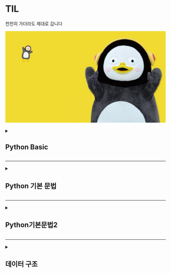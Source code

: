 # TIL
천천히 가더라도 제대로 갑니다

![펭하](/Git%20basic/img/ps.jpg)

<details>
  <summary> <h2>Python Basic</h2>  </summary>
<div markdown="1">
  
1) Python 특징
  
    * 인터프리터 언어 -> 컴파일러 언어에 비해 상대적으로 속도는 느리지만 프로그래밍이 용이함
    * 타 언어에 비해 문법이 간결하고 유연
  
2) 객체 지향 프로그래밍
  
  -> 프로그래밍에는 객체지향과 절차 지향 프로그래밍이 존재함.
  
     일반적으로 실생활에 쓰는 모든 것을 객체라고 하며, 객체지향 프로그래밍이란
     프로그램에 필요한 객체를 파악하고, 각각의 객체들의 역할이 무엇인지 정의하여 객체들 간의 
     상호작용을 통해 프로그램을 만드는 것.
  
     객체(Object)는 클래스라는 틀에서 생겨난 실체(Instance)임
  
     객체지향 프로그램은 객체와 객체간의 연결로 이루어져있으며, 객체 안에 자료구조와 알고리즘 있음.

   * 객체 지향 vs 절차 지향 프로그래밍
  
    -> 객체 지향 : 누가 어떤 일을 할 것 인가?
         * 대형 프로그래밍은 많은 기능을 수반하므로 객체 지향에 적합

       절차 지향 : 어떤 절차를 통해 일을 할 것 인가?
         * 소형 프로그래밍의 경우 적은 기능을 수반하므로 프로그래밍이 용이한 절차 지향이 적합

   * 객체지향 프로그래밍 특징
  
    1. 추상화
      * 객체들의 공통적 특징을 도출하는 것
      * 객체 지향적 관점에서는 클래스를 정의하는 것 : 추상화
  
    2. 캡슐화 
      * 구현되는 부분을 외부에 드러내지 않도록 정보를 은닉
      * 객체가 독립적 역할을 할 수 있도록 데이터와 기능을 하나로 묶어 관리
      * 외부와 상호작용할 때 메소드를 활용
  
    3. 상속성
      * 하나의 클래스가 가진 특성을 다른 클래스가 그대로 물려받을 수 있음
      * 이미 작성된 클래스를 받아 새로운 클래스를 생성
      * 기존 코드를 재활용하여 생산력 향상
  
    4. 다형성
      * 약간 다른 방법으로 동작하는 함수를 동일한 이름으로 호출
      * 동일한 명령의 해석을 연결된 객체에 의존
      * 오버라이딩(Overriding) : 부모클래스의 메소드와 같은 이름을 사용하며 매개변수도 같되 내부 소스를 재정의하는 것
      * 오버로딩(Overloading) : 같은 이름의 함수를 여러 개 정의한 후 매개변수를 다르게 하여 같은 이름을 경우에 따라 호출하여 사용하는 것
  
    5. 동적바인딩
      * 함수를 호출하면 동적 바인딩을 통해 파생 클래스에 오버라이딩된 함수가 실행
      * 프로그래밍의 유연성을 높여주며 파생 클래스에서 재정의한 함수의 호출을 보장

  -> 객체 지향 프로그래밍의 장점
  
    1. 소프트웨어 생산성 향상
    2. 현실 세계에 대한 모델링 용이
    3. 보안성 향상

  -> 객체 지향 프로그래밍의 단점
  
    1. 느린 실행 속도 (캡슐화와 격리구조 때문에 절차지향에 비해 느림)
    2. 객체지향에서는 모든 것을 객체로 생각하므로 메모리와 연산에 비용 소모
    3. 설계 시 작은 규모의 프로젝트의 경우 절차지향에 비해 복잡

</div>
</details>
<hr>
<details>
<summary><h2> Python 기본 문법 </h2></summary>
<div markdown="1">
1. 들여쓰기(Space Sensitive)
  
      -  문장을 구분할 때, 중괄호대신 들여쓰기 사용
         들여쓰기는 4칸 띄우기 혹은 Tap
         Tap과 4칸 띄워쓰기 혼용금지, 한가지 종류로만 사용
         원칙적으로는 공백(빈칸)을 권장
    
2. 주석 (Comment)
  
  -  코드를 보다 이해하기 쉽게하여 분석 및 수정이 용이
     주석은 코드에 영향을 줒 않으며, 개발 간 편의를 위해 사용
  
    한줄 주석 : #
    여러줄 주석 : ''' ~~ '''
    주석 단축키 : 컨트롤 + /

  
3. 변수(Variable)
  
  -> 데이터를 저장하기 위해 사용
     변수를 사용하면 복잡한 값을 쉽게 사용할 수 있음
     동일 변수에 다른 데이터를 언제든 할당(저장) 가능

    변수의 할당 => 변수(Variable) = 값 (Value)

    각 변수의 값을 바꿔서 저장 -> pythonic한 방법 => x, y = y, x

    식별자
  
      변수 이름 규칙
       1. 식별자의 이름은 영문 알파벳 , 언더스코어(_) , 숫자로 구성
       2. 첫 글자에 숫자가 올 수 없음
       3. 길이 제한이 없고 대소문자를 구분
       4. 파이썬에 미리 예약된 예약어는 사용 불가
       5. 내장 함수나 모듈 등의 이름도 사용하지 않아야 함

4. 연산자
  
  기본적인 사칙연산에 사용
  
      + : 덧셈
      - : 뺄셈
      * : 곱셈
      / : 나눗셈
      // : 몫
      ** : 제곱
      % : 나머지

5. 자료형 
  
  -- Python에서 사용할 수 있는 데이터의 Type

     (Data Type)  _ Boolean Type    _ Int
                 |                 |
                 |_ Numeric Type __|_ Float
                 |                 |
                 |_ String Type    |_ Complex

  1) Numeric Type (수치형 자료형)
  
    ㄱ) Int (정수)
        -> 진수표현 가능 (2진수 : 0b, 8진수 : 0o , 16진수 : 0x )
  
    ㄴ) Float (실수 자료형)
  
        -> 실수의 값을 처리할 때 의도하지 않은 값이 나올 수 있음
        (3.2 - 3.1 = 0.100000000000009)

        -> 부동소수점 때문 (Floating point rounding error)
  
         * 컴퓨터는 2진수를 사용하여 10진수 0.1은 2진수로 표현하면 01.00011001100110.... 으로
         * 무한대로 반복, 무한대 숫자를 그대로 저장할 수 없어 근사값만 표시
         * 매우 작은 수를 이용하여 비교하거나 math 모듈을 이용하여 해결 가능

  2) String Type (문자열 자료형)
    -- 모든 문자는 Str tpye
       작은 따옴표 ' 또는 큰 따옴표 " 를 이용하여 표기
       '우리는 "하나"' 또는 "우리는 '하나'" 와 같이 중첩하여 사용 가능

    * Escape sequence
      역슬래시 \ 뒤에 특정 문자가 와서 기능을 하는 문자
        \n : 줄바꿈
        \t : 탭
        \r : 캐리지 리턴
        \0 : null
        \\ : \
        \' : '
        \" : "

    * 문자열 연산
      "A" + "B" = "AB"
      "A" * 3 = "AAA"

    * f-string : print(f'Hello, {name}! 성적은 {score}')
        -> name = A , score = 80 일 때, 츨력값은 Hello, A! 성적은 80

  3) None
    -- 값이 없음을 표현하기 위해 None 타입 존재
       일반적으로 반환 값이 없는 함수에서 사용하기도 함

  4) Boolean 
    -- True 와 False를 값으로 가지며 참과 거짓을 표현

    * 비교 연산자
      < , > : 초과, 미만
      <=, >= : 이상, 이하
      == : 동일
      != : 같지 않음
      is : 객체 아이덴티티 (OPP)
      is not : 객체 아이덴티티가 아닌 경우 

    * 논리 연산자
      and = 둘 모두 True일 때, True
      or = 둘 중 하나만 True 면 True
      Not = True -> False , False -> True
      -> not, and, or 순으로 우선순위가 높음

    * Falsy : False는 아니지만 False로 취급되는 값
      -> 0, 0.0 , () , [], {}, None, ""

6. 컨테이너
        
  -- 여러 개의 값을 담을 수 있는 객체, 서로 다른 자료형을 저장할 수 있음
     컨테이너는 순서가 있는 Ordered Data 와 순서가 없는 Unordered Data로 구분
     (순서가 있다 = 정렬되어 있다는 의미는 아님)

    컨테이너 분류                        __ 리스트
                                       |
                 __ 시퀀스형 (순서 o) __|__ 튜플
                |                      |
    Container   |                      |__ 레인지
                |
                |__ 비시퀀스형 (순서 x) ____ 세트
                                        |
                                        |__ 딕셔너리

  1) 시퀀스형
        
    ㄱ) 리스트 : 여러 개의 값을 순서가 있는 구조로 저장하고싶을 때 사용
        -> 어떤 자료형도 저장 가능, 생성된 후 내용 변경 가능
           인덱스를 이용해 데이터에 접근 가능
    ㄴ) 튜플 : 여러 개의 값을 순서가 있는 구조로 저장하고 싶을 때 사용
        -> 리스트와 달리 담고 있는 값은 변경 불가능, 인덱스로 접근은 가능
           단일 항목의 경우 : 하나의 항목으로 구성된 튜플은 생성 시 값 뒤에 쉼표를 붙임
           복수 항목의 경우 : 마지막에 쉼표는 없어도 되지만, 넣는 것을 권장
           튜플 대입 -> x,y = 1, 2 라는 변수 선언은 실제로는 튜플로 처리
                       x,y = (1, 2)
    ㄷ) 레인지 : 숫자의 시퀀스를 나타내기 위해 사용, 주로 반복문과 함께 사용
        -> range(n) : 0~ n-1 까지의 숫자
           range(n,m) : n ~ m-1 까지의 숫자
           range(n, m, s) : n ~ m-1 까지 s씩 증가

    * 슬라이싱 연산자 : 시퀀스를 특정 단위로 슬라이싱 가능
        
      * 인덱스와 콜론을 사용하여 문자열의 특정 부분만 잘라낼 수 있음
      * 리스트, 튜플, range, 문자열에 사용가능
      * [n : m] -> n번쨰 ~ m-1 번째
      * [n : m : k] -> n ~ m-1 까지 k간격으로 슬라이싱

  2) 비시퀀스형
        
    ㄱ) 셋 : 중복되는 요소 없이, 순서에 상관없는 데이터의 묶음
             순서가 없으므로 인덱스를 통한 접근 불가능
             수학에서 집합을 표현한 컨데이너
             담고있는 요소를 삽입, 변경, 삭제 가능 (mutable 자료형)
        * 셋 연산자 
          * | : 합집합
          * & : 교집협
          * - : 차집합
          * ^ : 대칭차집합 
    ㄴ) 딕셔너리 : 키 - 값 (key - value) 쌍으로 이루어진 자료형
        key 는 변경 불가능한 (immutable) 자료형만 활용 가능
        * string, integer, float, boolean, tuple, range
        value 는 모든 데이터 사용 가능

7. 형변환
        
  -> 파이썬에서 데이터 형태는 서로 변환할 수 있음
        
    1) 암시적 형변환 : 사용자가 의도하지 않고 파이썬 내부적으로 자료형을 변환 (bool, int, float)
    2) 명시적 형변환 : 사용자가 특정 함수를 활용하여 의도적으로 자료형을 변환 (int, float, str )

</div>
</details>

<hr>

<details>
<summary><h2>Python기본문법2</h2></summary>
<div markdown="1">
1. 제어문
 -> 특정 상황에 따라 코드를 선택적으로 실행하거나 반복 실행하기 위해 사용
  제어문은 순서도(Flowchart)로 표현 가능

 1) 조건문
  
    참/ 거짓에 따라 분기가 나뉨
    
      if 조건 == True:
        분기 1
      else:
        분기 2

    ㄱ) 복수 조건문
      복수의 조건문은 elif를 이용해서 표현
      
        if 조건:
            분기 1
        elif 조건:
            분기 2
        elif 조건:
            분기 3
        else:
            분기 4

    ㄴ) 중첩 조건문
      조건문 안데 다른 조건문을 중첩해서 사용할 수 있음
      
        if 조건:
            if 조건:
                분기 1-1
            else:
                분기 1-2
        eles:
            분기 2

    ㄷ) 조건 표현식
  
      조건에 따라 값을 정할 때 활용
      삼항 연산자로도 불림
  
      'true인 경우 값 if 조건 else false인 경우 값'
  
        ex) X= A
        Y = A if type(X)==int else Y = B
        => Y = B

 2) 반복문
  
    특정 조건을 만족할 때까지 반복
  
    ㄱ) while문 : 종료 조건에 해당하는 코드를 통해 종료
  
    ㄴ) for문 : 반복 가능한 객체롤 모두 순회하면 자동 종료
  
      -> break, continue, for-else 등을 통해 제어 가능
  
      *List Comprehension : 표현식과 제어문을 통해 리스트를 간결하게 생성
          ex) [code for 변수 in iterable if 조건식]
    
    ㄷ) 반복문 제어

      * break : 반복문을 종료
      * continue : 이후 코드 블록은 수행하지 않고 다음 반복을 수행
      * for-else : 끝까지 반복문을 실행한 후 else문 실행
        (break를 통해 중간에 종료되면 else문은 실행되지 않음)
      * pass : 아무것도 하지 않음

2. 함수
   
   -> 함수는 Decomposition(분해), Abstracion(추상화)가 가장 큰 키워드
     Decomposition : 기능을 분해하고 재사용 가능하게 하기
     Abstraction : 복잡한 내부 정보를 모르더라도 사용 가능하게 하기
  
1) 함수의 종류
   
   * 내장함수 : 파이썬에 기본 내장된 함수
   * 외장함수 : import문을 통해 외부 라이브러리에서 불러온 함수
   * 사용자 정의 함수 : 사용자가 직접 만든 함수               

2) 함수의 정의
   
   * 함수(Function)
   - 특정한 기능을 하는 코드의 조각
   
   - 특정 코드를 매번 다시 작성하지 않고 필요시에만 호출하여 간편하게 사용
   * 기본 구조
  
       def name(data, parameters):
       ```
       ```
       return answer
   
   * 선언과 호출 (define & call)
  
   - 함수의 선언은 def 키워드를 활용함
   - 들여쓰기를 통해 Function body를 작성
   - 함수는 parameter를 넘겨줄 수 있음
   - 함수는 동작후에 return을 통해 결괏값을 전달함

3) 함수의 결과값(Outout)
   
   *Void function
    명시적인 return 값이 없는 경우, None을 반환하고 종료
   
   *Value returning function
    함수 실행 후, return문을 통해 값 반환
    return을 하게 되면, 값 반환 후 함수가 바로 종료
   
   *print vs return
    print함수와 return의 차이점
    -> print를 사용하면 호출될 때마다 값이 출력됨(주로 테스트를 위해 사용)
    -> 데이터 처리를 위해서는 return 사용

4) 함수의 입력(Input)
   
   *Parameter 와 Argument
   
   - Parameter : 함수를 정의할 때, 함수 내부에서 사용되는 변수
   - Argument : 함수를 호출할 때, 넣어주는 값
     ->함수 호출 시 함수의 parameter를 통해 전달되는 값
       Argument는 소괄호 안에 할당 func_name(argument)
     * 필수 Argument : 반드시 전달되어야 하는 argument
     * 선택 Argument : 값을 전달하지 않아도 되는 경우는 기본값이 전달
       Argument는 위치에 따라, 직접 값을 지정하여, default 값을 미리 지정해서 사용

5) 가변인자 (*args)
   
   *가변인자 : 여러 개의 Positional Argument를 하나의 필수 parameter로 받아서 사용
    -> 몇 개의 Positional Argument를 받을지 모르는 함수를 정의할 때 유용
   
   패킹, 언패킹

     -> 패킹 : 여러 개의 데이터를 묶어서 변수에 할당하는 것
  
     -> 언패킹 : 시퀀스 속의 요소들을 여러 개의 변수에 나누어 할당하는 것
  
     -> 언패킹시 변수의 개수와 할당하고자 하는 요소의 갯수가 동일해야함
  
     -> 언패킹시 왼쪽의 변수에 * 를 붙이면 할당하고 남은 요소를 리스트에 담을 수 있음
  
     *는 스퀀스 언패킹 연산자라고도 불리며, 말 그대로 시퀀스를 풀어 헤치는 연산자

6) 가변 키워드 인자 (**kwargs)
   
   * 몇 개의 키워드 인자를 받을지 모르는 함수를 정의할 때 유용
   * **kwargs는 딕셔너리로 묶여 처리되며, parameter에 **를 붙여 표현
</div>
</details>
<hr>
<details>
<summary><h2>데이터 구조</h2></summary>
<div markdown="1">
1. 데이터 구조 활용
    데이터 구조를 활용하기 위해서는 메서드(method)를 활용
    * 메서도는 클래스 내부에 정의한 함수, 사실상 함수 동일

2. 데이터 구조
    1) 순서가 있는 데이터 구조
        
        ㄱ) 문자열(String Type)
            
            *문자들의 나열 (모든 문자는 str타입)
            *문자열은 작은 따옴표나 큰따옴표를 활용하여 표기
            *문자열을 묶을 때 동일한 문장부호를 활용
            *PEP8에서는 소스코드 내에서 하나의 문장부호를 선택하여 유지하도록 함
        
            i) 문자열 조회/탐색 및 검증 메서드

                *S.find(x) : x의 첫번쨰 위치, 없으면 -1 반환
                *S.index(x) : x의 첫번쨰 위치, 없으면 에러
                *S.isalpha() : 알파벳 문자 여부
                *S.isupper() : 대문자 여부
                *S.islower() : 소문자 여부
                *S.istitle() : 타이틀 형식 여부
            
            ii) 문자열 변경 메서드

                *S.replace(old,new[,count]) : 바꿀 대상 글자를 새로운 글자로 바꿔서 반환
                *S.strip() : 공백이나 특정 문자를 제거
                *S.split() : 공백이나 특정 문자를 기준으로 분리
                *S.capitalize() : 가장 첫번쨰 글자를 대문자로 변경
                *S.title() : 문자열 내 띄워쓰기 기준으로 각 단어의 첫번재 글자는 대문자, 나머지는 소문자
                *S.upper() : 모두 대문자로
                *S.lower() : 모두 소문자로
                *S.swapcase() : 대 , 소문자 서로 변경

            iii) 문자열은 immutable 이지만 새로운 문자열을 생성해서 문자열을 변경

        2) 리스트 자료형 (List)

            리스트는 여러개의 값을 순서가 있는 구조로 저장하고 싶을 떄 사용

            i) 리스트의 생성과 접근
                리시트는 대괄호 또는 list()로 생성
            
            ii) 리스트메서드
                
                l.append(x) : 리스트 마지막에 x 추가
                l.insert(i,x) : 리스트 인덱스 i에 x를 삽입
                l.remove(x) : 리스트 가장 왼쪽에 있는 항목 x를 제거
                l.pop() : 리스트 가장 오른쪽에 있는 마지막 항목 반환 후 제거
                l.extend(m) : 순회형 m의 모든 항목들의 리스트 끝에 추가
                l.index(x, start, end) : 리스트에 있는 항목 중 가장 왼쪽에 있는 항목 x의 인덱스를 반환
                l.reverse() : 리스트를 거꾸로 정렬
                l.sort() : 리스트 정렬
                l.count(x) : 리스트에서 x가 몇개 존재하는지 반환

        3) 튜플 (Tuple)

            여러 개의 값을 순서가 있는 구조로 저장
            (리스트와 차이점 : 생성 후 담고 있는 값 변경 불가)

            i) 튜플 메서드 : 리스트 메서드와 거의 대부분 일치

        4)연산자
            
            Membership 연산자
                멤버십 연산자 in을 통해 특정 요소가 속해 있는지 여부를 확인
            Sequence type 연산자
                산술 연산자 + : 시퀀스 간의 연결
                반복 연산자 * : 시퀀스를 반복

    2. 순서가 없는 데이터 구조

        1) 셋(Set)

            Set이란 중복되는 요소 없이, 순서에 상관없는 데이터들의 묶음
                중복허용하지 않음, 인덱스로 접근 불가

            i) Set 메서드

                s.copy() : 셋의 얕은 복사본을 반환
                s.add(x) : 항목x가 셋 s에 없다면 추가
                s.pop() : 셋 s에서 랜덤하게 항목을 반환하고, 해당 항목을 제거 (set이 비어있으면 keyerror)
                s.remove(s) : 항목 x를 셋s에서 삭제, 항목 존재하지 않으면 key error
                s.discard(x) : 항목 x가 셋 s에 있는 경우, 항목 x를 셋 s에서 삭제
                s.update(t) : 셋 t에 있는 모든 항목 중 셋 s에 없는 항목을 추가
                s.clear() : 모든 항목을 제거
                s.isdisjoint(t) : 셋 s가 셋 t의 서로 같은 항목을 하나라도 갖고 있지 않으면 true 반환
                s.issubset(t) : 셋 s가 셋t의 하위 셋인 경우, True
                s.issuperset(t) : 셋 s가 셋 t의 상위 셋인 경우, True        
        
        2) 딕셔너리 (Dictionary)

            키-값 쌍으로 이루어진 자료형
            Dictionary의 키는 변경 불가능한 데이터만 활용 가능

                i) Dictionary 메서드

                    d.clear() : 모든 항목을 제거
                    d.copy() : 딕셔너리의 d의 얕은 복사본을 반환
                    d.keys() : 딕셔너리 d의 모든 키를 담은 뷰를 반환
                    d.values() : 딕셔너리 d의 모든 값을 담은 뷰를 반환
                    d.items() : 딕셔너리 d의 모든 키-값 쌍을 담은 뷰를 반환
                    d.get(k) : 키 k의 값을 반환, 없으면 None
                    d.get(k,v) : 키 k의 값을 반환, 없으면 v
                    d.pop(k) : 키 k의 값을 반환, 키 k인 항목을 딕셔너리 d에서 삭제,
                               키가 없으면 keyerror
                    d.pop(k,v) : 키 k의 값을 반환하고 k인 항목을 딕셔너리 d에서 삭제
                               키 k가 딕셔너리 d에 없을 경우 v 반환
                    d.update() : 딕셔너리 d의 값을 매핑하여 업데이트

3. 얕은 복사와 깊은 복사
    
    1) 할당
        
        대입 연산자(=)
        -> 해당 주소의 일부 값을 변경하는 경우 이를 참조하는 모든 변수에 영향

    2) 얕은 복사

        Slice 연산자를 활용하여 같은 원소를 가진 리스트지만 연산된 결과를 복사
    
    3) 깊은 복사
        
        -> 원본과 복사본이 전혀 다른 개체가 됨

</div>
</details>

